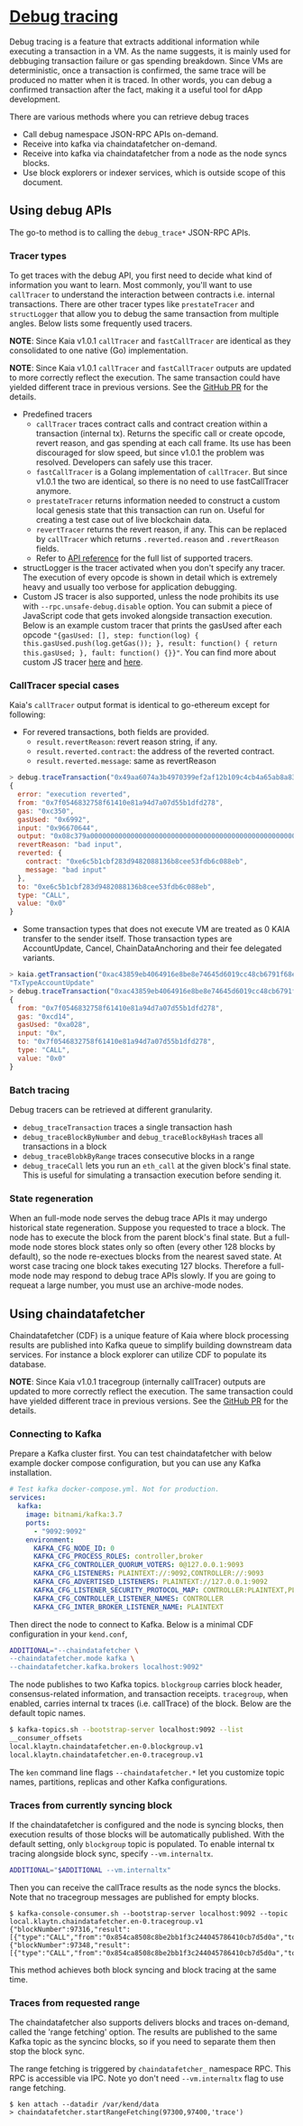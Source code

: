 # [Debug tracing](https://docs.kaia.io/learn/computation/debug-tracing)

Debug tracing is a feature that extracts additional information while executing a transaction in a VM. As the name suggests, it is mainly used for debbuging transaction failure or gas spending breakdown. Since VMs are deterministic, once a transaction is confirmed, the same trace will be produced no matter when it is traced. In other words, you can debug a confirmed transaction after the fact, making it a useful tool for dApp development.

There are various methods where you can retrieve debug traces

- Call debug namespace JSON-RPC APIs on-demand.
- Receive into kafka via chaindatafetcher on-demand.
- Receive into kafka via chaindatafetcher from a node as the node syncs blocks.
- Use block explorers or indexer services, which is outside scope of this document.

## Using debug APIs

The go-to method is to calling the `debug_trace*` JSON-RPC APIs.

### Tracer types

To get traces with the debug API, you first need to decide what kind of information you want to learn. Most commonly, you'll want to use `callTracer` to understand the interaction between contracts i.e. internal transactions. There are other tracer types like `prestateTracer` and `structLogger` that allow you to debug the same transaction from multiple angles. Below lists some frequently used tracers.

**NOTE**: Since Kaia v1.0.1 `callTracer` and `fastCallTracer` are identical as they consolidated to one native (Go) implementation.

**NOTE**: Since Kaia v1.0.1 `callTracer` and `fastCallTracer` outputs are updated to more correctly reflect the execution. The same transaction could have yielded different trace in previous versions. See the [GitHub PR](https://github.com/kaiachain/kaia/pull/15) for the details.

- Predefined tracers
  - `callTracer` traces contract calls and contract creation within a transaction (internal tx). Returns the specific call or create opcode, revert reason, and gas spending at each call frame. Its use has been discouraged for slow speed, but since v1.0.1 the problem was resolved. Developers can safely use this tracer.
  - `fastCallTracer` is a Golang implementation of `callTracer`. But since v1.0.1 the two are identical, so there is no need to use fastCallTracer anymore.
  - `prestateTracer` returns information needed to construct a custom local genesis state that this transaction can run on. Useful for creating a test case out of live blockchain data.
  - `revertTracer` returns the revert reason, if any. This can be replaced by `callTracer` which returns `.reverted.reason` and `.revertReason` fields.
  - Refer to [API reference](../../../references/json-rpc/debug/trace-transaction) for the full list of supported tracers.
- structLogger is the tracer activated when you don't specify any tracer. The execution of every opcode is shown in detail which is extremely heavy and usually too verbose for application debugging.
- Custom JS tracer is also supported, unless the node prohibits its use with `--rpc.unsafe-debug.disable` option. You can submit a piece of JavaScript code that gets invoked alongside transaction execution. Below is an example custom tracer that prints the gasUsed after each opcode `"{gasUsed: [], step: function(log) { this.gasUsed.push(log.getGas()); }, result: function() { return this.gasUsed; }, fault: function() {}}"`. You can find more about custom JS tracer [here](https://docs.chainstack.com/reference/custom-js-tracing-ethereum) and [here](https://geth.ethereum.org/docs/developers/evm-tracing/custom-tracer).

### CallTracer special cases

Kaia's `callTracer` output format is identical to go-ethereum except for following:

- For revered transactions, both fields are provided.
  - `result.revertReason`: revert reason string, if any.
  - `result.reverted.contract`: the address of the reverted contract.
  - `result.reverted.message`: same as revertReason

```js
> debug.traceTransaction("0x49aa6074a3b4970399ef2af12b109c4cb4a65ab8a833d1540e4cefa657a3c0c7", {tracer: "callTracer"})
{
  error: "execution reverted",
  from: "0x7f0546832758f61410e81a94d7a07d55b1dfd278",
  gas: "0xc350",
  gasUsed: "0x6992",
  input: "0x96670644",
  output: "0x08c379a00000000000000000000000000000000000000000000000000000000000000020000000000000000000000000000000000000000000000000000000000000000962616420696e7075740000000000000000000000000000000000000000000000",
  revertReason: "bad input",
  reverted: {
    contract: "0xe6c5b1cbf283d9482088136b8cee53fdb6c088eb",
    message: "bad input"
  },
  to: "0xe6c5b1cbf283d9482088136b8cee53fdb6c088eb",
  type: "CALL",
  value: "0x0"
}
```

- Some transaction types that does not execute VM are treated as 0 KAIA transfer to the sender itself. Those transaction types are AccountUpdate, Cancel, ChainDataAnchoring and their fee delegated variants.

```js
> kaia.getTransaction("0xac43859eb4064916e8be8e74645d6019cc48cb6791f68ea21d42ead6bba569b5").type
"TxTypeAccountUpdate"
> debug.traceTransaction("0xac43859eb4064916e8be8e74645d6019cc48cb6791f68ea21d42ead6bba569b5", {tracer: "callTracer"})
{
  from: "0x7f0546832758f61410e81a94d7a07d55b1dfd278",
  gas: "0xcd14",
  gasUsed: "0xa028",
  input: "0x",
  to: "0x7f0546832758f61410e81a94d7a07d55b1dfd278",
  type: "CALL",
  value: "0x0"
}
```

### Batch tracing

Debug tracers can be retrieved at different granularity.

- `debug_traceTransaction` traces a single transaction hash
- `debug_traceBlockByNumber` and `debug_traceBlockByHash` traces all transactions in a block
- `debug_traceBlobkByRange` traces consecutive blocks in a range
- `debug_traceCall` lets you run an `eth_call` at the given block's final state. This is useful for simulating a transaction execution before sending it.

### State regeneration

When an full-mode node serves the debug trace APIs it may undergo historical state regeneration. Suppose you requested to trace a block. The node has to execute the block from the parent block's final state. But a full-mode node stores block states only so often (every other 128 blocks by default), so the node re-exectues blocks from the nearest saved state. At worst case tracing one block takes executing 127 blocks. Therefore a full-mode node may respond to debug trace APIs slowly. If you are going to requeat a large number, you must use an archive-mode nodes.

## Using chaindatafetcher

Chaindatafetcher (CDF) is a unique feature of Kaia where block processing results are published into Kafka queue to simplify building downstream data services. For instance a block explorer can utilize CDF to populate its database.

**NOTE**: Since Kaia v1.0.1 tracegroup (internally callTracer) outputs are updated to more correctly reflect the execution. The same transaction could have yielded different trace in previous versions. See the [GitHub PR](https://github.com/kaiachain/kaia/pull/15) for the details.

### Connecting to Kafka

Prepare a Kafka cluster first. You can test chaindatafetcher with below example docker compose configuration, but you can use any Kafka installation.

```yaml
# Test kafka docker-compose.yml. Not for production.
services:
  kafka:
    image: bitnami/kafka:3.7
    ports:
      - "9092:9092"
    environment:
      KAFKA_CFG_NODE_ID: 0
      KAFKA_CFG_PROCESS_ROLES: controller,broker
      KAFKA_CFG_CONTROLLER_QUORUM_VOTERS: 0@127.0.0.1:9093
      KAFKA_CFG_LISTENERS: PLAINTEXT://:9092,CONTROLLER://:9093
      KAFKA_CFG_ADVERTISED_LISTENERS: PLAINTEXT://127.0.0.1:9092
      KAFKA_CFG_LISTENER_SECURITY_PROTOCOL_MAP: CONTROLLER:PLAINTEXT,PLAINTEXT:PLAINTEXT
      KAFKA_CFG_CONTROLLER_LISTENER_NAMES: CONTROLLER
      KAFKA_CFG_INTER_BROKER_LISTENER_NAME: PLAINTEXT
```

Then direct the node to connect to Kafka. Below is a minimal CDF configuration in your `kend.conf`,

```sh
ADDITIONAL="--chaindatafetcher \
--chaindatafetcher.mode kafka \
--chaindatafetcher.kafka.brokers localhost:9092"
```

The node publishes to two Kafka topics. `blockgroup` carries block header, consensus-related information, and transaction receipts. `tracegroup`, when enabled, carries internal tx traces (i.e. callTrace) of the block. Below are the default topic names.

```sh
$ kafka-topics.sh --bootstrap-server localhost:9092 --list
__consumer_offsets
local.klaytn.chaindatafetcher.en-0.blockgroup.v1
local.klaytn.chaindatafetcher.en-0.tracegroup.v1
```

The `ken` command line flags `--chaindatafetcher.*` let you customize topic names, partitions, replicas and other Kafka configurations.

### Traces from currently syncing block

If the chaindatafetcher is configured and the node is syncing blocks, then execution results of those blocks will be automatically published. With the default setting, only `blockgroup` topic is populated. To enable internal tx tracing alongside block sync, specify `--vm.internaltx`.

```sh
ADDITIONAL="$ADDITIONAL --vm.internaltx"
```

Then you can receive the callTrace results as the node syncs the blocks. Note that no tracegroup messages are published for empty blocks.

```
$ kafka-console-consumer.sh --bootstrap-server localhost:9092 --topic local.klaytn.chaindatafetcher.en-0.tracegroup.v1
{"blockNumber":97316,"result":[{"type":"CALL","from":"0x854ca8508c8be2bb1f3c244045786410cb7d5d0a","to":"0xda65c2761c358cd14cb82a4e5fc81e9debce6942","value":"0xde0b6b3a7640000","gas":"0x989680","gasUsed":"0x5208","error":""}]}
{"blockNumber":97348,"result":[{"type":"CALL","from":"0x854ca8508c8be2bb1f3c244045786410cb7d5d0a","to":"0x75779e1c1436bc2e81db7fb32f9b9d193d945146","value":"0xde0b6b3a7640000","gas":"0x989680","gasUsed":"0x5208","error":""}]}
```

This method achieves both block syncing and block tracing at the same time.

### Traces from requested range

The chaindatafetcher also supports delivers blocks and traces on-demand, called the 'range fetching' option. The results are published to the same Kafka topic as the syncinc blocks, so if you need to separate them then stop the block sync.

The range fetching is triggered by `chaindatafetcher_` namespace RPC. This RPC is accessible via IPC. Note yo don't need `--vm.internaltx` flag to use range fetching.

```
$ ken attach --datadir /var/kend/data
> chaindatafetcher.startRangeFetching(97300,97400,'trace')
```
